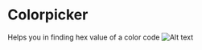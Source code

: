 # Colorpicker
Helps you in finding hex value of a color code
![Alt text](https://github.com/Govzy/Colorpicker/tree/master/src/main/res/drawable/image1.png?raw=true "Optional Title")
